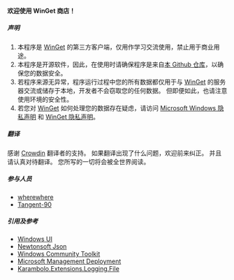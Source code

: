 #### 欢迎使用 WinGet 商店！

##### 声明

1. 本程序是 [WinGet](https://github.com/microsoft/winget-cli) 的第三方客户端，仅用作学习交流使用，禁止用于商业用途。
2. 本程序是开源软件，因此，在使用时请确保程序是来自[本 Github 仓库](https://github.com/wherewhere/WinGet-Store)，以确保您的数据安全。
3. 若程序来源无异常，程序运行过程中您的所有数据都仅用于与 [WinGet](https://github.com/microsoft/winget-cli) 的服务器交流或储存于本地，开发者不会窃取您的任何数据。 但即便如此，也请注意使用环境的安全性。
4. 若您对 [WinGet](https://github.com/microsoft/winget-cli) 如何处理您的数据存在疑虑，请访问 [Microsoft Windows 隐私声明](https://support.microsoft.com/help/4468236/diagnostics-feedback-and-privacy-in-windows-10-microsoft-privacy) 和 [WinGet 隐私声明](https://github.com/microsoft/winget-cli/blob/master/PRIVACY.md)。

##### 翻译

感谢 [Crowdin](https://crowdin.com/project/winget-store "Crowdin") 翻译者的支持。 如果翻译出现了什么问题，欢迎前来纠正。 并且请认真对待翻译。 您所写的一切将会被全世界阅读。

##### 参与人员

- [wherewhere](https://github.com/wherewhere)
- [Tangent-90](https://github.com/Tangent-90)

##### 引用及参考

- [Windows UI](https://github.com/microsoft/microsoft-ui-xaml "Windows UI")
- [Newtonsoft Json](https://www.newtonsoft.com/json "Newtonsoft Json")
- [Windows Community Toolkit](https://github.com/CommunityToolkit/WindowsCommunityToolkit "Windows Community Toolkit")
- [Microsoft Management Deployment](https://github.com/microsoft/winget-cli "Microsoft Management Deployment")
- [Karambolo.Extensions.Logging.File](https://github.com/adams85/filelogger "File Logger")
